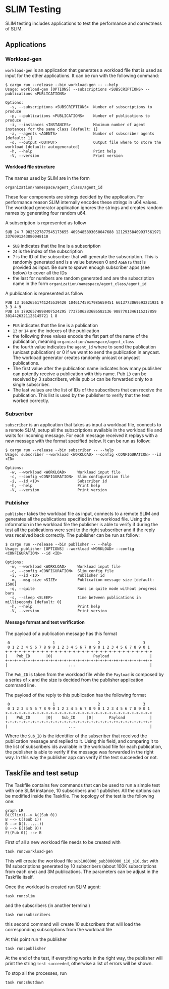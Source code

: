 # SLIM Testing

SLIM testing includes applications to test the performance and correctness of SLIM.

## Applications
### Workload-gen
```workload-gen``` is an application that generates a workload file that is used as input for the other applications. It can be run with the following command:
```
$ cargo run --release --bin workload-gen -- --help
Usage: workload-gen [OPTIONS] --subscriptions <SUBSCRIPTIONS> --publications <PUBLICATIONS>

Options:
  -s, --subscriptions <SUBSCRIPTIONS>  Number of subscriptions to produce
  -p, --publications <PUBLICATIONS>    Number of publications to produce
  -i, --instances <INSTANCES>          Maximum number of agent instances for the same class [default: 1]
  -a, --agents <AGENTS>                Number of subscriber agents [default: 1]
  -o, --output <OUTPUT>                Output file where to store the workload [default: autogenerated]
  -h, --help                           Print help
  -V, --version                        Print version
```

#### Workload file structure
The names used by SLIM are in the form
```
organization/namespace/agent_class/agent_id
```
These four components are strings decided by the application. For performance reason SLIM internally encodes these strings in u64 values. The workload generator application ignores the strings and creates random names by generating four random u64.

A subscription is represented as follow
```
SUB 24 7 9025227877545173655 4093485893050047688 12129358409937561971 3376091243880048110
```
- ```SUB``` indicates that the line is a subscription
- ```24``` is the index of the subscription
- ```7``` is the ID of the subscriber that will generate the subscription. This is randomly generated and is a value between 0 and ```AGENTS``` that is provided as input. Be sure to spawn enough subscriber apps (see below) to cover all the IDs
- the last for numbers are random generated and are the subscription name in the form ```organization/namespace/agent_class/agent_id```

A publication is represented as follow
```
PUB 13 16626561741245539420 10461745917985659451 6613773069593221921 0 3 3 4 9
PUB 14 17926574898407524295 7737506283686582136 9887701346115217859 3014426321123145721 1 8
```
- ```PUB``` indicates that the line is a publication
- ```13``` or ```14``` are the indexes of the publication
- the following three values encode the fist part of the name of the publication, meaning ```organization/namespace/agent_class```
- the fourth value indicates the ```agent_id``` where to send the publication (unicast publication) or 0 if we want to send the publication in anycast. The workload generator creates randomly unicast or anycast publications.
- The first value after the publication name indicates how many publisher can potently receive a publication with this name. Pub ```13``` can be received by 3 subscribers, while pub ```14``` can be forwarded only to a single subscriber.
- The last values are the list of IDs of the subscribers that can receive the publication. This list is used by the publisher to verify that the test worked correctly.

### Subscriber
```subscriber``` is an application that takes as input a workload file, connects to a remote SLIM, setup all the subscriptions available in the workload file and waits for incoming message. For each message received it replays with a new message with the format specified below. It can be run as follow:
```
$ cargo run --release --bin subscriber -- --help
Usage: subscriber --workload <WORKLOAD> --config <CONFIGURATION> --id <ID>

Options:
  -w, --workload <WORKLOAD>     Workload input file
  -c, --config <CONFIGURATION>  Slim configuration file
  -i, --id <ID>                 Subscriber id
  -h, --help                    Print help
  -V, --version                 Print version
```

### Publisher
```publisher``` takes the workload file as input, connects to a remote SLIM and generates all the publications specified in the workload file. Using the information in the workload file the publisher is able to verify if during the test all the publications were sent to the right subscriber and if the reply was received back correctly. The publisher can be run as follow:
```
$ cargo run --release --bin publisher -- --help
Usage: publisher [OPTIONS] --workload <WORKLOAD> --config <CONFIGURATION> --id <ID>

Options:
  -w, --workload <WORKLOAD>     Workload input file
  -c, --config <CONFIGURATION>  Slim config file
  -i, --id <ID>                 Publisher id
  -m, --msg-size <SIZE>         Publication message size [default: 1500]
  -q, --quite                   Runs in quite mode without progress bars
  -s, --sleep <SLEEP>           time between publications in milliseconds [default: 0]
  -h, --help                    Print help
  -V, --version                 Print version
```

#### Message format and test verification
The payload of a publication message has this format
```
 0                   1                   2                   3
 0 1 2 3 4 5 6 7 8 9 0 1 2 3 4 5 6 7 8 9 0 1 2 3 4 5 6 7 8 9 0 1
+-+-+-+-+-+-+-+-+-+-+-+-+-+-+-+-+-+-+-+-+-+-+-+-+-+-+-+-+-+-+-+-+
|    Pub_ID       |0|                  Payload                  |
+-+-+-+-+-+-+-+-+-+-+-+-+-+-+-+-+-+-+-+-+-+-+-+-++-+-+-+-+-+-++-+
|                           ...                                 |
```

The ```Pub_ID``` is taken from the workload file while the ```Payload``` is composed by a series of ```x``` and the size is decided from the publisher application command line.

The payload of the reply to this publication has the following format
```
 0                   1                   2                   3
 0 1 2 3 4 5 6 7 8 9 0 1 2 3 4 5 6 7 8 9 0 1 2 3 4 5 6 7 8 9 0 1
+-+-+-+-+-+-+-+-+-+-+-+-+-+-+-+-+-+-+-+-+-+-+-+-+-+-+-+-+-+-+-+-+
|    Pub_ID       |0|    Sub_ID     |0|       Payload           |
+-+-+-+-+-+-+-+-+-+-+-+-+-+-+-+-+-+-+-+-+-+-+-+-++-+-+-+-+-+-++-+
|                           ...                                 |
```
Where the ```Sub_ID``` is the identifier of the subscriber that received the publication message and replied to it. Using this field, and comparing it to the list of subscribers ids available in the workload file for each publication, the  publisher is able to verify if the message was forwarded in the right way. In this way the publisher app can verify if the test succeeded or not.


## Taskfile and test setup
The Taskfile contains few commands that can be used to run a simple test with one SLIM instance, 10 subscribers and 1 publisher. All the options can be modified inside the Taskfile. The topology of the test is the following one:
```mermaid
graph LR
B((Slim))--> A((Sub 0))
B --> C((Sub 1))
B --> D((......))
B --> E((Sub 9))
F((Pub 0)) --> B
```

First of all a new workload file needs to be created with 
```
task run:workload-gen
```
This will create the workload file ```sub1000000_pub3000000_i10_s10.dat``` with 1M subscriptions generated by 10 subscribers (about 100K subscriptions from each one) and 3M publications. The parameters can be adjust in the Taskfile itself.

Once the workload is created run SLIM agent:
```
task run:slim
```
and the subscribers (in another terminal)
```
task run:subscribers
```
this second command will create 10 subscribers that will load the corresponding subscriptions from the workload file

At this point run the publisher
```
task run:publisher
```
At the end of the test, if everything works in the right way, the publisher will print the string ```test succeeded```, otherwise a list of errors will be shown.

To stop all the processes, run 
```
task run:shutdown
```
